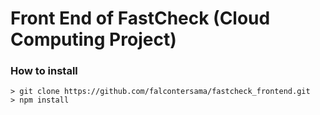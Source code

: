 # Front End of FastCheck (Cloud Computing Project)
### How to install

```
> git clone https://github.com/falcontersama/fastcheck_frontend.git
> npm install 
```